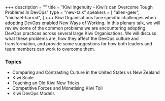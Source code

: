 +++
description = ""
title = "Kiwi Ingenuity - Kiwi’s can Overcome Tough Problems In DevOps"
type = "new-talk"
speakers = [
        "allen-geer",
        "michael-harrod",
]
+++
Kiwi Organisations face specific challenges when adopting DevOps enabled New Ways of Working. In this plenary talk, we will review some of the common problems we are encountering adopting DevOps practices across several large Kiwi Organisations. We will discuss what these problems are, how they affect the DevOps culture and transformation, and provide some suggestions for how both leaders and team members can work to overcome them.

### Topics

* Comparing and Contrasting Culture in the United States vs New Zealand
* Kiwi Scale
* Teaching an Old Kiwi New Tricks
* Competitive Forces and Monetising Kiwi Toil
* Kiwi DevOps Models